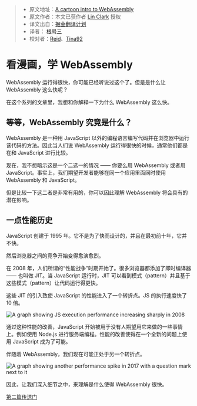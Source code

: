 > * 原文地址：[A cartoon intro to WebAssembly](https://hacks.mozilla.org/2017/02/a-cartoon-intro-to-webassembly/)
> * 原文作者：本文已获作者 [Lin Clark](https://code-cartoons.com/@linclark) 授权
> * 译文出自：[掘金翻译计划](https://github.com/xitu/gold-miner)
> * 译者： [根号三](https://github.com/sqrthree)
> * 校对者：[Reid](https://github.com/reid3290)、[Tina92](https://github.com/Tina92)

# 看漫画，学 WebAssembly

WebAssembly 运行得很快，你可能已经听说过这个了。但是是什么让 WebAssembly 这么快呢？

在这个系列的文章里，我想和你解释一下为什么 WebAssembly 这么快。

## 等等，WebAssembly 究竟是什么？

WebAssembly 是一种用 JavaScript 以外的编程语言编写代码并在浏览器中运行该代码的方法。因此当人们说 WebAssembly 运行得很快的时候，通常他们都是在和 JavaScript 进行比较。

现在，我不想暗示这是一个二选一的情况 —— 你要么用 WebAssembly 或者用 JavaScript。事实上，我们期望开发者能够在同一个应用里面同时使用 WebAssembly 和 JavaScript。

但是比较一下这二者是非常有用的，你可以因此理解 WebAssembly 将会具有的潜在影响。

## 一点性能历史

JavaScript 创建于 1995 年。它不是为了快而设计的，并且在最初前十年，它并不快。

然后浏览器之间的竞争开始变得愈演愈烈。

在 2008 年，人们所谓的“性能战争”时期开始了。很多浏览器都添加了即时编译器 —— 也叫做 JIT。当 JavaScript 运行时，JIT 可以看到模式（pattern）并且基于这些模式（pattern）让代码运行得更快。

这些 JIT 的引入致使 JavaScript 的性能进入了一个转折点。JS 的执行速度快了 10 倍。

![A graph showing JS execution performance increasing sharply in 2008](https://2r4s9p1yi1fa2jd7j43zph8r-wpengine.netdna-ssl.com/files/2017/02/01-01-perf_graph05-500x409.png)

通过这种性能的改善，JavaScript 开始被用于没有人期望用它来做的一些事情上。例如使用 Node.js 进行服务端编程。性能的改善使得在一个全新的问题上使用 JavaScript 成为了可能。

伴随着 WebAssembly，我们现在可能正处于另一个转折点。

![A graph showing another performance spike in 2017 with a question mark next to it](https://2r4s9p1yi1fa2jd7j43zph8r-wpengine.netdna-ssl.com/files/2017/02/01-02-perf_graph10-500x412.png)

因此，让我们深入细节之中，来理解是什么使得 WebAssembly 很快。

[第二篇传送门](https://github.com/xitu/gold-miner/blob/master/TODO/a-crash-course-in-just-in-time-jit-compilers.md)
